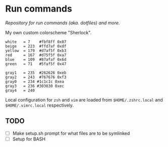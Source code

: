 # Run commands

_Repository for run commands (aka. dotfiles) and more._

My own custom colorscheme "Sherlock".

```
white   = 7    #fbf8ff 0x07
beige   = 223  #ffd7af 0xdf
yellow  = 179  #d7af5f 0xb3
red     = 167  #d75f5f 0xa7
blue    = 109  #87afaf 0x6d
green   = 71   #5faf5f 0x47

gray1   = 235  #262626 0xeb
gray2   = 243  #767676 0xf3
gray0   = 234 #1c1c1c 0xea
gray3   = 236 #303030 0xec
gray4   = 240
```

Local configuration for `zsh` and `vim` are loaded from `$HOME/.zshrc.local` and
`$HOME/.vimrc.local` respectively.

## TODO

- [ ] Make setup.sh prompt for what files are to be symlinked
- [ ] Setup for BASH
